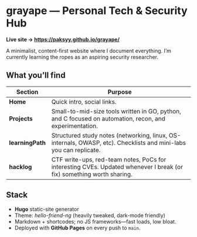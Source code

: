 # grayape — Personal Tech & Security Hub  
**Live site → <https://paksyy.github.io/grayape/>**

A minimalist, content-first website where I document everything. I’m currently learning the ropes as an aspiring security researcher.

## What you’ll find

| Section | Purpose |
|---------|---------|
| **Home** | Quick intro, social links. |
| **Projects** | Small-to-mid-size tools written in GO, python, and C focused on automation, recon, and experimentation. |
| **learningPath** | Structured study notes (networking, linux, OS-internals, OWASP, etc). Checklists and mini-labs you can replicate. |
| **hacklog** | CTF write-ups, red-team notes, PoCs for interesting CVEs. Updated whenever I break (or fix) something worth sharing. |

## Stack

- **Hugo** static-site generator  
- Theme: *hello-friend-ng* (heavily tweaked, dark-mode friendly)  
- Markdown + shortcodes; no JS frameworks—fast loads, low bloat.  
- Deployed with **GitHub Pages** on every push to `main`.
